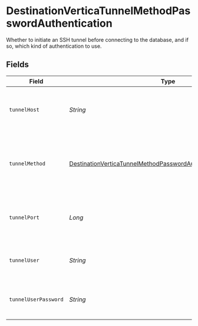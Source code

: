 # DestinationVerticaTunnelMethodPasswordAuthentication

Whether to initiate an SSH tunnel before connecting to the database, and if so, which kind of authentication to use.


## Fields

| Field                                                                                                                                                       | Type                                                                                                                                                        | Required                                                                                                                                                    | Description                                                                                                                                                 | Example                                                                                                                                                     |
| ----------------------------------------------------------------------------------------------------------------------------------------------------------- | ----------------------------------------------------------------------------------------------------------------------------------------------------------- | ----------------------------------------------------------------------------------------------------------------------------------------------------------- | ----------------------------------------------------------------------------------------------------------------------------------------------------------- | ----------------------------------------------------------------------------------------------------------------------------------------------------------- |
| `tunnelHost`                                                                                                                                                | *String*                                                                                                                                                    | :heavy_check_mark:                                                                                                                                          | Hostname of the jump server host that allows inbound ssh tunnel.                                                                                            |                                                                                                                                                             |
| `tunnelMethod`                                                                                                                                              | [DestinationVerticaTunnelMethodPasswordAuthenticationTunnelMethod](../../models/shared/DestinationVerticaTunnelMethodPasswordAuthenticationTunnelMethod.md) | :heavy_check_mark:                                                                                                                                          | Connect through a jump server tunnel host using username and password authentication                                                                        |                                                                                                                                                             |
| `tunnelPort`                                                                                                                                                | *Long*                                                                                                                                                      | :heavy_minus_sign:                                                                                                                                          | Port on the proxy/jump server that accepts inbound ssh connections.                                                                                         | 22                                                                                                                                                          |
| `tunnelUser`                                                                                                                                                | *String*                                                                                                                                                    | :heavy_check_mark:                                                                                                                                          | OS-level username for logging into the jump server host                                                                                                     |                                                                                                                                                             |
| `tunnelUserPassword`                                                                                                                                        | *String*                                                                                                                                                    | :heavy_check_mark:                                                                                                                                          | OS-level password for logging into the jump server host                                                                                                     |                                                                                                                                                             |